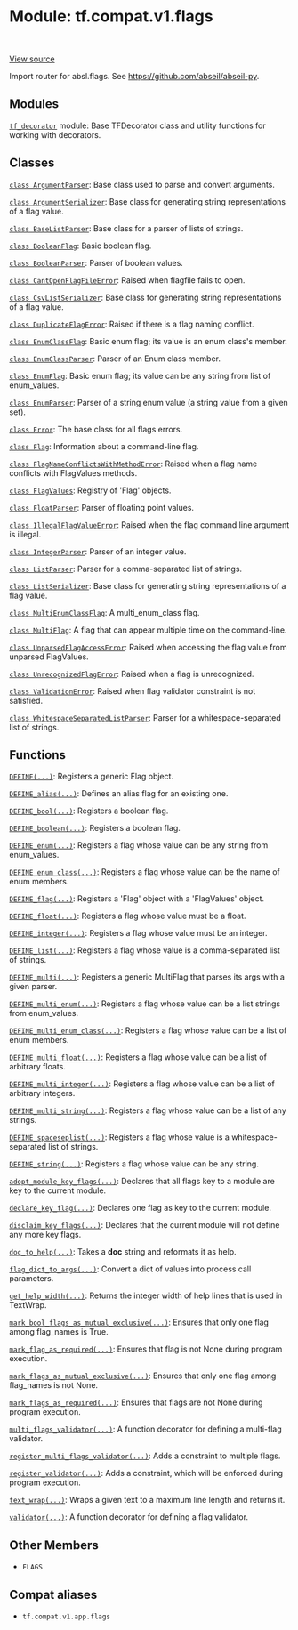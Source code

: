 <div itemscope itemtype="http://developers.google.com/ReferenceObject">
<meta itemprop="name" content="tf.compat.v1.flags" />
<meta itemprop="path" content="Stable" />
<meta itemprop="property" content="FLAGS"/>
</div>

# Module: tf.compat.v1.flags


<table class="tfo-notebook-buttons tfo-api" align="left">
</table>

<a target="_blank" href="/code/stable/tensorflow/python/platform/flags.py">View source</a>



Import router for absl.flags. See https://github.com/abseil/abseil-py.



## Modules

[`tf_decorator`](../../../tf/compat/v1/flags/tf_decorator.md) module: Base TFDecorator class and utility functions for working with decorators.

## Classes

[`class ArgumentParser`](../../../tf/compat/v1/flags/ArgumentParser.md): Base class used to parse and convert arguments.

[`class ArgumentSerializer`](../../../tf/compat/v1/flags/ArgumentSerializer.md): Base class for generating string representations of a flag value.

[`class BaseListParser`](../../../tf/compat/v1/flags/BaseListParser.md): Base class for a parser of lists of strings.

[`class BooleanFlag`](../../../tf/compat/v1/flags/BooleanFlag.md): Basic boolean flag.

[`class BooleanParser`](../../../tf/compat/v1/flags/BooleanParser.md): Parser of boolean values.

[`class CantOpenFlagFileError`](../../../tf/compat/v1/flags/CantOpenFlagFileError.md): Raised when flagfile fails to open.

[`class CsvListSerializer`](../../../tf/compat/v1/flags/CsvListSerializer.md): Base class for generating string representations of a flag value.

[`class DuplicateFlagError`](../../../tf/compat/v1/flags/DuplicateFlagError.md): Raised if there is a flag naming conflict.

[`class EnumClassFlag`](../../../tf/compat/v1/flags/EnumClassFlag.md): Basic enum flag; its value is an enum class's member.

[`class EnumClassParser`](../../../tf/compat/v1/flags/EnumClassParser.md): Parser of an Enum class member.

[`class EnumFlag`](../../../tf/compat/v1/flags/EnumFlag.md): Basic enum flag; its value can be any string from list of enum_values.

[`class EnumParser`](../../../tf/compat/v1/flags/EnumParser.md): Parser of a string enum value (a string value from a given set).

[`class Error`](../../../tf/compat/v1/flags/Error.md): The base class for all flags errors.

[`class Flag`](../../../tf/compat/v1/flags/Flag.md): Information about a command-line flag.

[`class FlagNameConflictsWithMethodError`](../../../tf/compat/v1/flags/FlagNameConflictsWithMethodError.md): Raised when a flag name conflicts with FlagValues methods.

[`class FlagValues`](../../../tf/compat/v1/flags/FlagValues.md): Registry of 'Flag' objects.

[`class FloatParser`](../../../tf/compat/v1/flags/FloatParser.md): Parser of floating point values.

[`class IllegalFlagValueError`](../../../tf/compat/v1/flags/IllegalFlagValueError.md): Raised when the flag command line argument is illegal.

[`class IntegerParser`](../../../tf/compat/v1/flags/IntegerParser.md): Parser of an integer value.

[`class ListParser`](../../../tf/compat/v1/flags/ListParser.md): Parser for a comma-separated list of strings.

[`class ListSerializer`](../../../tf/compat/v1/flags/ListSerializer.md): Base class for generating string representations of a flag value.

[`class MultiEnumClassFlag`](../../../tf/compat/v1/flags/MultiEnumClassFlag.md): A multi_enum_class flag.

[`class MultiFlag`](../../../tf/compat/v1/flags/MultiFlag.md): A flag that can appear multiple time on the command-line.

[`class UnparsedFlagAccessError`](../../../tf/compat/v1/flags/UnparsedFlagAccessError.md): Raised when accessing the flag value from unparsed FlagValues.

[`class UnrecognizedFlagError`](../../../tf/compat/v1/flags/UnrecognizedFlagError.md): Raised when a flag is unrecognized.

[`class ValidationError`](../../../tf/compat/v1/flags/ValidationError.md): Raised when flag validator constraint is not satisfied.

[`class WhitespaceSeparatedListParser`](../../../tf/compat/v1/flags/WhitespaceSeparatedListParser.md): Parser for a whitespace-separated list of strings.

## Functions

[`DEFINE(...)`](../../../tf/compat/v1/flags/DEFINE.md): Registers a generic Flag object.

[`DEFINE_alias(...)`](../../../tf/compat/v1/flags/DEFINE_alias.md): Defines an alias flag for an existing one.

[`DEFINE_bool(...)`](../../../tf/compat/v1/flags/DEFINE_bool.md): Registers a boolean flag.

[`DEFINE_boolean(...)`](../../../tf/compat/v1/flags/DEFINE_bool.md): Registers a boolean flag.

[`DEFINE_enum(...)`](../../../tf/compat/v1/flags/DEFINE_enum.md): Registers a flag whose value can be any string from enum_values.

[`DEFINE_enum_class(...)`](../../../tf/compat/v1/flags/DEFINE_enum_class.md): Registers a flag whose value can be the name of enum members.

[`DEFINE_flag(...)`](../../../tf/compat/v1/flags/DEFINE_flag.md): Registers a 'Flag' object with a 'FlagValues' object.

[`DEFINE_float(...)`](../../../tf/compat/v1/flags/DEFINE_float.md): Registers a flag whose value must be a float.

[`DEFINE_integer(...)`](../../../tf/compat/v1/flags/DEFINE_integer.md): Registers a flag whose value must be an integer.

[`DEFINE_list(...)`](../../../tf/compat/v1/flags/DEFINE_list.md): Registers a flag whose value is a comma-separated list of strings.

[`DEFINE_multi(...)`](../../../tf/compat/v1/flags/DEFINE_multi.md): Registers a generic MultiFlag that parses its args with a given parser.

[`DEFINE_multi_enum(...)`](../../../tf/compat/v1/flags/DEFINE_multi_enum.md): Registers a flag whose value can be a list strings from enum_values.

[`DEFINE_multi_enum_class(...)`](../../../tf/compat/v1/flags/DEFINE_multi_enum_class.md): Registers a flag whose value can be a list of enum members.

[`DEFINE_multi_float(...)`](../../../tf/compat/v1/flags/DEFINE_multi_float.md): Registers a flag whose value can be a list of arbitrary floats.

[`DEFINE_multi_integer(...)`](../../../tf/compat/v1/flags/DEFINE_multi_integer.md): Registers a flag whose value can be a list of arbitrary integers.

[`DEFINE_multi_string(...)`](../../../tf/compat/v1/flags/DEFINE_multi_string.md): Registers a flag whose value can be a list of any strings.

[`DEFINE_spaceseplist(...)`](../../../tf/compat/v1/flags/DEFINE_spaceseplist.md): Registers a flag whose value is a whitespace-separated list of strings.

[`DEFINE_string(...)`](../../../tf/compat/v1/flags/DEFINE_string.md): Registers a flag whose value can be any string.

[`adopt_module_key_flags(...)`](../../../tf/compat/v1/flags/adopt_module_key_flags.md): Declares that all flags key to a module are key to the current module.

[`declare_key_flag(...)`](../../../tf/compat/v1/flags/declare_key_flag.md): Declares one flag as key to the current module.

[`disclaim_key_flags(...)`](../../../tf/compat/v1/flags/disclaim_key_flags.md): Declares that the current module will not define any more key flags.

[`doc_to_help(...)`](../../../tf/compat/v1/flags/doc_to_help.md): Takes a __doc__ string and reformats it as help.

[`flag_dict_to_args(...)`](../../../tf/compat/v1/flags/flag_dict_to_args.md): Convert a dict of values into process call parameters.

[`get_help_width(...)`](../../../tf/compat/v1/flags/get_help_width.md): Returns the integer width of help lines that is used in TextWrap.

[`mark_bool_flags_as_mutual_exclusive(...)`](../../../tf/compat/v1/flags/mark_bool_flags_as_mutual_exclusive.md): Ensures that only one flag among flag_names is True.

[`mark_flag_as_required(...)`](../../../tf/compat/v1/flags/mark_flag_as_required.md): Ensures that flag is not None during program execution.

[`mark_flags_as_mutual_exclusive(...)`](../../../tf/compat/v1/flags/mark_flags_as_mutual_exclusive.md): Ensures that only one flag among flag_names is not None.

[`mark_flags_as_required(...)`](../../../tf/compat/v1/flags/mark_flags_as_required.md): Ensures that flags are not None during program execution.

[`multi_flags_validator(...)`](../../../tf/compat/v1/flags/multi_flags_validator.md): A function decorator for defining a multi-flag validator.

[`register_multi_flags_validator(...)`](../../../tf/compat/v1/flags/register_multi_flags_validator.md): Adds a constraint to multiple flags.

[`register_validator(...)`](../../../tf/compat/v1/flags/register_validator.md): Adds a constraint, which will be enforced during program execution.

[`text_wrap(...)`](../../../tf/compat/v1/flags/text_wrap.md): Wraps a given text to a maximum line length and returns it.

[`validator(...)`](../../../tf/compat/v1/flags/validator.md): A function decorator for defining a flag validator.

## Other Members

* `FLAGS` <a id="FLAGS"></a>


## Compat aliases

* `tf.compat.v1.app.flags`

